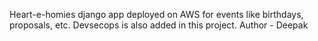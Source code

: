 Heart-e-homies django app deployed on AWS for events like birthdays, proposals, etc.
Devsecops is also added in this project.
Author - Deepak
